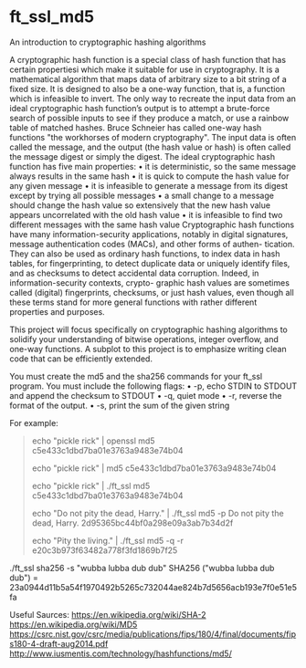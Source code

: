 # ft_ssl_md5

An introduction to cryptographic hashing algorithms

A cryptographic hash function is a special class of hash function that has certain propertiesi which make it suitable for use in cryptography. It is a mathematical algorithm that maps data of arbitrary size to a bit string of a fixed size. It is designed to also be a one-way function, that is, a function which is infeasible to invert. The only way to recreate the input data from an ideal cryptographic hash function’s output is to attempt a brute-force search of possible inputs to see if they produce a match, or use a rainbow table of matched hashes. Bruce Schneier has called one-way hash functions "the workhorses of modern cryptography". The input data is often called the message, and the output (the hash value or hash) is often called the message digest or simply the digest.
The ideal cryptographic hash function has five main properties:
• it is deterministic, so the same message always results in the same hash
• it is quick to compute the hash value for any given message
• it is infeasible to generate a message from its digest except by trying all possible messages
• a small change to a message should change the hash value so extensively that the new hash value appears uncorrelated with the old hash value
• it is infeasible to find two different messages with the same hash value
Cryptographic hash functions have many information-security applications, notably in digital signatures, message authentication codes (MACs), and other forms of authen- tication. They can also be used as ordinary hash functions, to index data in hash tables, for fingerprinting, to detect duplicate data or uniquely identify files, and as checksums to detect accidental data corruption. Indeed, in information-security contexts, crypto- graphic hash values are sometimes called (digital) fingerprints, checksums, or just hash values, even though all these terms stand for more general functions with rather different properties and purposes.

This project will focus specifically on cryptographic hashing algorithms to solidify your understanding of bitwise operations, integer overflow, and one-way functions. A subplot to this project is to emphasize writing clean code that can be efficiently extended.

You must create the md5 and the sha256 commands for your ft_ssl program. You must include the following flags:
• -p, echo STDIN to STDOUT and append the checksum to STDOUT • -q, quiet mode
• -r, reverse the format of the output.
• -s, print the sum of the given string

For example:
> echo "pickle rick" | openssl md5
c5e433c1dbd7ba01e3763a9483e74b04
>
> echo "pickle rick" | md5
c5e433c1dbd7ba01e3763a9483e74b04
 >
> echo "pickle rick" | ./ft_ssl md5
c5e433c1dbd7ba01e3763a9483e74b04
>
> echo "Do not pity the dead, Harry." | ./ft_ssl md5 -p
Do not pity the dead, Harry.
2d95365bc44bf0a298e09a3ab7b34d2f
>
> echo "Pity the living." | ./ft_ssl md5 -q -r
e20c3b973f63482a778f3fd1869b7f25

./ft_ssl sha256 -s "wubba lubba dub dub"
SHA256 ("wubba lubba dub dub") = 23a0944d11b5a54f1970492b5265c732044ae824b7d5656acb193e7f0e51e5fa

Useful Saurces:
https://en.wikipedia.org/wiki/SHA-2
https://en.wikipedia.org/wiki/MD5
https://csrc.nist.gov/csrc/media/publications/fips/180/4/final/documents/fips180-4-draft-aug2014.pdf
http://www.iusmentis.com/technology/hashfunctions/md5/

